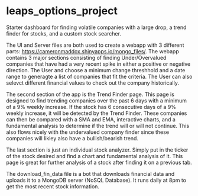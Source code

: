 # leaps_options_project
Starter dashboard for finding volatile companies with a large drop, a trend finder for stocks, and a custom stock searcher. 

The UI and Server files are both used to create a webapp with 3 different parts: https://cameronmaddox.shinyapps.io/mongo_files/.
The webapp contains 3 major sections consisting of finding Under/Overvalued companies that have had a very recent spike in either a positive or negative direction. The User and choose a minimum change threshhold and a date range to generagte a list of companies that fit the criteria. The User can also selevct different financial values to check out the company historically.

The second section of the app is the Trend Finder page. This page is designed to find trending companies over the past 6 days with a minimum of a 9% weekly increase. If the stock has 6 consecutive days of a 9% weekly increase, it will be detected by the Trend Finder. These companies can then be compared with a SMA and EMA, interactive charts, and a fundamental analysis to determine if the trend will or will not continue. This also flows nicely with the undervalued company finder since these companies will likley also have a bullish/bearish trend. 

The last section is just an individual stock analyzer. Simply put in the ticker of the stock desired and find a chart and fundamental analysis of it. This page is great for further analysis of a stock after finding it on a previous tab. 


The download_fin_data file is a bot that downloads financial data and uploads it to a MongoDB server (NoSQL Database). It runs daily at 8pm to get the most recent stock information. 
